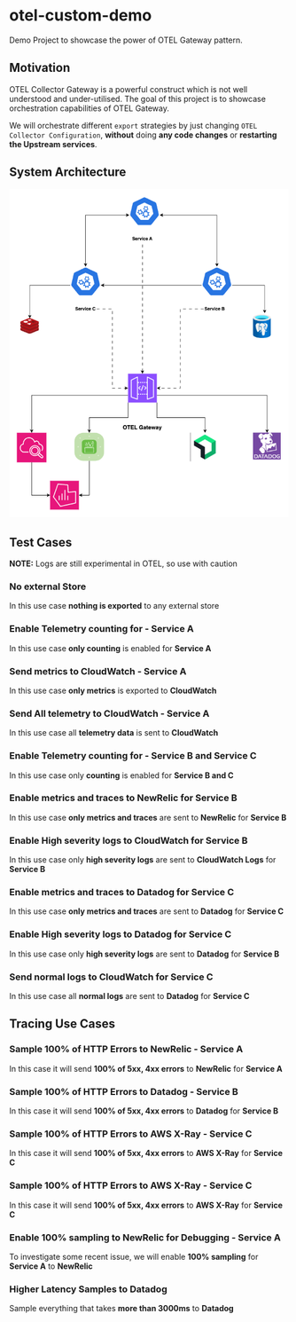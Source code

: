 # otel-custom-demo

Demo Project to showcase the power of OTEL Gateway pattern.

## Motivation

OTEL Collector Gateway is a powerful construct which is not well understood and under-utilised. The goal of this project is to showcase orchestration capabilities of OTEL Gateway.

We will orchestrate different `export` strategies by just changing `OTEL Collector Configuration`, **without** doing **any code changes** or **restarting the Upstream services**.

## System Architecture

![System Flow](./System-Flow.drawio.png)

## Test Cases

**NOTE:** Logs are still experimental in OTEL, so use with caution

### No external Store

In this use case **nothing is exported** to any external store

### Enable Telemetry counting for - Service A

In this use case **only counting** is enabled for **Service A**

### Send metrics to CloudWatch - Service A

In this use case **only metrics** is exported to **CloudWatch**

### Send All telemetry to CloudWatch - Service A

In this use case all **telemetry data** is sent to **CloudWatch**

### Enable Telemetry counting for - Service B and Service C

In this use case only **counting** is enabled for **Service B and C**

### Enable metrics and traces to NewRelic for Service B

In this use case **only metrics and traces** are sent to **NewRelic** for **Service B**

### Enable High severity logs to CloudWatch for Service B

In this use case only **high severity logs** are sent to **CloudWatch Logs** for **Service B**

### Enable metrics and traces to Datadog for Service C

In this use case **only metrics and traces** are sent to **Datadog** for **Service C**

### Enable High severity logs to Datadog for Service C

In this use case only **high severity logs** are sent to **Datadog** for **Service B**

### Send normal logs to CloudWatch for Service C

In this use case all **normal logs** are sent to **Datadog** for **Service C**

## Tracing Use Cases

### Sample 100% of HTTP Errors to NewRelic - Service A

In this case it will send **100% of 5xx, 4xx errors** to **NewRelic** for **Service A**

### Sample 100% of HTTP Errors to Datadog - Service B

In this case it will send **100% of 5xx, 4xx errors** to **Datadog** for **Service B**

### Sample 100% of HTTP Errors to AWS X-Ray - Service C

In this case it will send **100% of 5xx, 4xx errors** to **AWS X-Ray** for **Service C**

### Sample 100% of HTTP Errors to AWS X-Ray - Service C

In this case it will send **100% of 5xx, 4xx errors** to **AWS X-Ray** for **Service C**

### Enable 100% sampling to NewRelic for Debugging - Service A

To investigate some recent issue, we will enable **100% sampling** for **Service A** to **NewRelic**

### Higher Latency Samples to Datadog

Sample everything that takes **more than 3000ms** to **Datadog**

